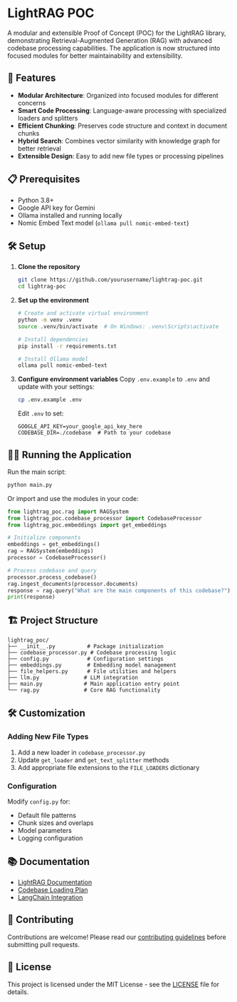 # LightRAG POC

A modular and extensible Proof of Concept (POC) for the LightRAG library, demonstrating Retrieval-Augmented Generation (RAG) with advanced codebase processing capabilities. The application is now structured into focused modules for better maintainability and extensibility.

## 🚀 Features

- **Modular Architecture**: Organized into focused modules for different concerns
- **Smart Code Processing**: Language-aware processing with specialized loaders and splitters
- **Efficient Chunking**: Preserves code structure and context in document chunks
- **Hybrid Search**: Combines vector similarity with knowledge graph for better retrieval
- **Extensible Design**: Easy to add new file types or processing pipelines

## 📋 Prerequisites

- Python 3.8+
- Google API key for Gemini
- Ollama installed and running locally
- Nomic Embed Text model (`ollama pull nomic-embed-text`)

## 🛠️ Setup

1. **Clone the repository**
   ```bash
   git clone https://github.com/yourusername/lightrag-poc.git
   cd lightrag-poc
   ```

2. **Set up the environment**
   ```bash
   # Create and activate virtual environment
   python -m venv .venv
   source .venv/bin/activate  # On Windows: .venv\Scripts\activate
   
   # Install dependencies
   pip install -r requirements.txt
   
   # Install Ollama model
   ollama pull nomic-embed-text
   ```

3. **Configure environment variables**
   Copy `.env.example` to `.env` and update with your settings:
   ```bash
   cp .env.example .env
   ```
   
   Edit `.env` to set:
   ```
   GOOGLE_API_KEY=your_google_api_key_here
   CODEBASE_DIR=./codebase  # Path to your codebase
   ```

## 🏃‍♂️ Running the Application

Run the main script:
```bash
python main.py
```

Or import and use the modules in your code:
```python
from lightrag_poc.rag import RAGSystem
from lightrag_poc.codebase_processor import CodebaseProcessor
from lightrag_poc.embeddings import get_embeddings

# Initialize components
embeddings = get_embeddings()
rag = RAGSystem(embeddings)
processor = CodebaseProcessor()

# Process codebase and query
processor.process_codebase()
rag.ingest_documents(processor.documents)
response = rag.query("What are the main components of this codebase?")
print(response)
```

## 🏗️ Project Structure

```
lightrag_poc/
├── __init__.py          # Package initialization
├── codebase_processor.py # Codebase processing logic
├── config.py            # Configuration settings
├── embeddings.py        # Embedding model management
├── file_helpers.py      # File utilities and helpers
├── llm.py              # LLM integration
├── main.py             # Main application entry point
└── rag.py              # Core RAG functionality
```

## 🛠 Customization

### Adding New File Types

1. Add a new loader in `codebase_processor.py`
2. Update `get_loader` and `get_text_splitter` methods
3. Add appropriate file extensions to the `FILE_LOADERS` dictionary

### Configuration

Modify `config.py` for:
- Default file patterns
- Chunk sizes and overlaps
- Model parameters
- Logging configuration

## 📚 Documentation

- [LightRAG Documentation](LightRAG_document.md)
- [Codebase Loading Plan](CODEBASE_LOADING_PLAN.md)
- [LangChain Integration](langchain_source_code_loader.md)

## 🤝 Contributing

Contributions are welcome! Please read our [contributing guidelines](CONTRIBUTING.md) before submitting pull requests.

## 📄 License

This project is licensed under the MIT License - see the [LICENSE](LICENSE) file for details.
